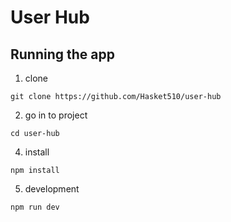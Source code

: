 # User Hub

## Running the app

1. clone

```
git clone https://github.com/Hasket510/user-hub
```

2. go in to project

```
cd user-hub
```

4. install

```
npm install
```

5. development

```
npm run dev
```
